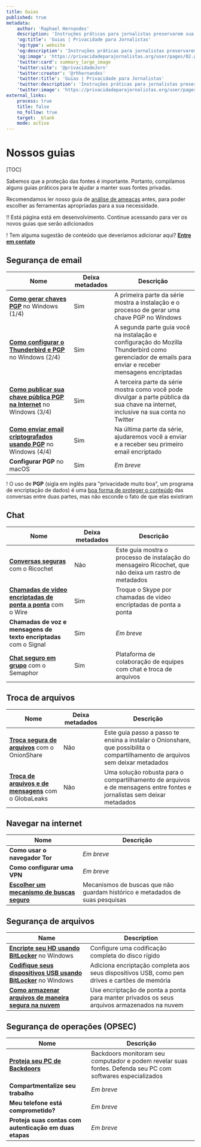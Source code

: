 ```yaml
---
title: Guias
published: true
metadata:
    author: 'Raphael Hernandes'
    description: 'Instruções práticas para jornalistas preservarem sua privacidade e manterem o sigilo de suas fontes'
    'og:title': 'Guias | Privacidade para Jornalistas'
    'og:type': website
    'og:description': 'Instruções práticas para jornalistas preservarem sua privacidade e manterem o sigilo de suas fontes'
    'og:image': 'https://privacidadeparajornalistas.org/user/pages/02.guias/guias-social.jpeg'
    'twitter:card': summary_large_image
    'twitter:site': '@privacidadeJorn'
    'twitter:creator': '@rhhernandes'
    'twitter:title': 'Guias | Privacidade para Jornalistas'
    'twitter:description': 'Instruções práticas para jornalistas preservarem sua privacidade e manterem o sigilo de suas fontes'
    'twitter:image': 'https://privacidadeparajornalistas.org/user/pages/02.guias/guias-social.jpeg'
external_links:
    process: true
    title: false
    no_follow: true
    target: _blank
    mode: active
---
```


# Nossos guias

[TOC]

Sabemos que a  proteção das fontes é importante. Portanto, compilamos alguns guias práticos para te ajudar a manter suas fontes privadas.

Recomendamos ler nosso guia de [análise de ameaças](/ameacas) antes, para poder escolher as ferramentas apropriadas para a sua necessidade.

!! Está página está em desenvolvimento. Continue acessando para ver os novos guias que serão adicionados

! Tem alguma sugestão de conteúdo que deveríamos adicionar aqui? [**Entre em contato**](mailto:contato@privacidadeparajornalistas.org) 

## Segurança de email

| Nome | Deixa metadados | Descrição |
| ---- | --------------- | ----------- |
| [**Como gerar chaves PGP**](criar-chaves-pgp-windows) no Windows (1/4) | Sim | A primeira parte da série mostra a instalação e o processo de gerar uma chave PGP no Windows |
| [**Como configurar o Thunderbird e PGP**](configurar-thunderbird-pgp) no Windows (2/4) | Sim | A segunda parte guia você na instalação e configuração do Mozilla Thunderbird como gerenciador de emails para enviar e receber mensagens encriptadas |
| [**Como publicar sua chave pública PGP na Internet**](divulgar-chave-publica-pgp) no Windows (3/4) | Sim | A terceira parte da série mostra como você pode divulgar a parte pública da sua chave na internet, inclusive na sua conta  no Twitter |
| [**Como enviar email criptografados usando PGP**](enviar-emails-criptografados-com-pgp) no Windows (4/4) | Sim | Na última parte da série, ajudaremos você a enviar e a receber seu primeiro email encriptado |
| **Configurar PGP** no macOS | Sim | _Em breve_ |

! O uso de **PGP** (sigla em inglês para "privacidade muito boa", um programa de encriptação de dados) é uma [boa forma de proteger o conteúdo](../ameacas#cenario-1) das conversas entre duas partes, mas não esconde o fato de que elas existiram


## Chat

| Nome | Deixa metadados | Descrição |
| ---- | --------------- | ----------- |
| [**Conversas seguras**](conversas-seguras-com-ricochet) com o Ricochet | Não | Este guia mostra o processo de instalação do mensageiro Ricochet, que não deixa um rastro de metadados  |
| [**Chamadas de vídeo encriptadas de ponta a ponta**](chamadas-video-criptografadas-ponta-a-ponta) com o Wire | Sim | Troque o Skype por chamadas de vídeo encriptadas de ponta a ponta |
| **Chamadas de voz e mensagens de texto encriptadas** com o Signal | Sim | _Em breve_ |
| [**Chat seguro em grupo**](conversas-seguras-equipe) com o Semaphor | Sim | Plataforma de colaboração de equipes com chat e troca de arquivos |


## Troca de arquivos

| Nome | Deixa metadados | Descrição |
| ---- | --------------- | ----------- |
| [**Troca segura de arquivos**](troca-segura-de-arquivos-com-OnionShare) com o OnionShare | Não | Este guia passo a passo te ensina a instalar o Onionshare, que possibilita o compartilhamento de arquivos sem deixar metadados |
| [**Troca de arquivos e de mensagens**](troca-arquivos-mensagens-globaleaks) com o GlobaLeaks | Não | Uma solução robusta para o compartilhamento de arquivos e de mensagens entre fontes e jornalistas sem deixar metadados |


## Navegar na internet

| Nome | Descrição |
| ---- | ----------- |
| **Como usar o navegador Tor** | _Em breve_ |
| **Como configurar uma VPN** | _Em breve_ |
| [**Escolher um mecanismo de buscas seguro**](escolher-mecanismo-buscas-seguro) | Mecanismos de buscas que não guardam histórico e metadados de suas pesquisas |


## Segurança de arquivos

| Name | Description |
| ---- | ----------- |
| [**Encripte seu HD usando BitLocker**](criptografe-seu-hd-bitlocker) no Windows | Configure uma codificação completa do disco rígido |
| [**Codifique seus dispositivos USB usando BitLocker**](criptografe-dispositivos-usb-bitlocker) no Windows | Adiciona encriptação completa aos seus dispositivos USB, como pen drives e cartões de memória |
| [**Como armazenar arquivos de maneira segura na nuvem**](armazene-arquivos-forma-privada-nuvem) | Use encriptação de ponta a ponta para manter privados os seus arquivos armazenados na nuvem |


## Segurança de operações (OPSEC)

| Nome | Descrição |
| ---- | ----------- |
| [**Proteja seu PC de Backdoors**](proteja-seu-pc-backdoors) | Backdoors monitoram seu computador e podem revelar suas fontes. Defenda seu PC com softwares especializados |
| **Compartmentalize seu trabalho** | _Em breve_ |
| **Meu telefone está comprometido?** | _Em breve_ |
| **Proteja suas contas com autenticação em duas etapas** | _Em breve_ |